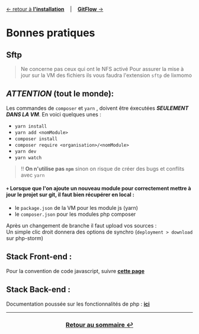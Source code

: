 [&larr; retour à **l'installation**](1Installation.md) &nbsp;&nbsp; | &nbsp;&nbsp; [**GitFlow** &rarr;](3GitFlow.md)

# Bonnes pratiques
## Sftp
> Ne concerne pas ceux qui ont le NFS activé
Pour assurer la mise à jour sur la VM des fichiers ils vous faudra l'extension `sftp` de lixmomo

## ***ATTENTION*** (tout le monde): 

Les commandes de `composer` et `yarn` ,
doivent être éxecutées ***SEULEMENT DANS LA VM***. En voici quelques unes :

- `yarn install` 
- `yarn add <nomModule>` 
- `composer install`
- `composer require <organisation>/<nomModule>`
- `yarn dev`
- `yarn watch`

> !! **On n'utilise pas `npm`** sinon on risque de créer des bugs et conflits avec `yarn`

#### `+` Lorsque que l'on ajoute un nouveau module pour correctement mettre à jour le projet sur git, il faut bien récupérer en local :
- le `package.json` de la VM pour les module js (yarn)
- le `composer.json` pour les modules php composer

Après un changement de branche il faut upload vos sources : <br> 
Un simple clic droit donnera des options de synchro (`deployment > download` sur php-storm)

## **Stack Front-end** : 
Pour la convention de code javascript, suivre [**cette page**](https://github.com/ryanmcdermott/clean-code-javascript#introduction)

## **Stack Back-end** : 

Documentation poussée sur les fonctionnalités de php : [**ici**](https://phptherightway.com/)

---
### <center>[Retour au sommaire &#8617;](docs/0Sommaire.md)</center>